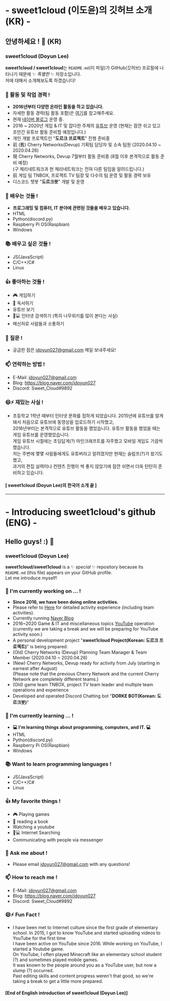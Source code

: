 # - sweet1cloud (이도윤)의 깃허브 소개 (KR) -
## 안녕하세요 ! 👋 (KR)
### sweet1cloud (Doyun Lee)

**sweet1cloud / sweet1cloud**는 `README.md`(이 파일)가 GitHub(깃허브) 프로필에 나타나기 때문에 ✨ _특별한_ ✨ 저장소입니다.</br>
저에 대해서 소개해보도록 하겠습니다!

### 🔭 활동 및 작업 경력 !
 - **2016년부터 다양한 온라인 활동을 하고 있습니다.**
 - 자세한 활동 경력(팀 활동 포함)은 [여기](https://hirool.tistory.com/44)를 참고해주세요.<br/>
 - 현재 [네이버 블로그](https://blog.naver.com/idoyun027) 운영 중.
 - 2016 ~ 2020년 게임 & IT 및 잡다한 주제의 [유튜브](https://www.youtube.com/channel/UC1v2JDiftMw7epyndnVA_Bg) 운영 (현재는 잠깐 쉬고 있고 조만간 유튜브 활동 준비할 예정입니다.)
 - 개인 개발 프로젝트인 "**도르크 프로젝트**" 진행 준비중
 - 前 (舊) Cherry Networks(Devup) 기획팀 담당자 및 소속 팀원 (2020.04.10 ~ 2020.04.26)<br/>
 - 現 Cherry Networks, Devup 7월부터 활동 준비중 (8월 이후 본격적으로 활동 준비 예정)<br/>
   (구 체리네트워크과 현 체리네트워크는 전혀 다른 팀임을 알려드립니다.)
 - 前 게임 팀 TNBOX, 프로젝트 TV 팀장 및 다수의 팀 운영 및 활동 경력 보유
 - 디스코드 챗봇 "**도르크봇**" 개발 및 운영

### 🌱 배우는 것들 !
 - **프로그래밍 및 컴퓨터, IT 분야에 관련된 것들을 배우고 있습니다.**
 - HTML
 - Python(discord.py)
 - Raspberry Pi OS(Raspbian)
 - Windows
### 📚 배우고 싶은 것들 !
 - JS(JavaScript)
 - C/C++/C#
 - Linux
### 👍 좋아하는 것들 !
 - 🎮 게임하기
 - 📖 독서하기
 - 유튜브 보기
 - 🔎💻 인터넷 검색하기 (특히 나무위키를 많이 본다는 사실)
 - 메신저로 사람들과 소통하기
### 💬 질문 !
 - 궁금한 점은 idoyun027@gmail.com 메일 보내주세요!
### 📫 연락하는 방법 !
 - E-Mail: idoyun027@gmail.com
 - Blog: https://blog.naver.com/idoyun027
 - Discord: Sweet_Cloud#9892
### 😄⚡ 재밌는 사실 !
 - 초등학교 1학년 때부터 인터넷 문화를 접하게 되었습니다. 2015년에 유튜브를 알게 돼서 처음으로 유튜브에 동영상을 업로드하기 시작했고,<br/>
   2016년부터는 본격적으로 유튜브 활동을 했었습니다. 유튜브 활동을 했었을 때는 게임 유튜브를 운영했었습니다.<br/>
   게임 유튜브 시절에는 초딩답게(?) 마인크래프트를 자주했고 모바일 게임도 가끔씩 했습니다.<br/>
   저는 주변에 몇몇 사람들에게도 유튜버라고 알려졌지만 현재는 슬럼프(?)가 왔기도 했고,<br/>
   과거의 편집 실력이나 컨텐츠 진행이 썩 좋지 않았기에 잠깐 쉬면서 더욱 탄탄히 준비하고 있습니다.
   
#### [ **sweet1cloud (Doyun Lee)의 한국어 소개 끝** ]
   
<hr/>

# - Introducing sweet1cloud's github (ENG) -
## Hello guys! :) 👋
### sweet1cloud (Doyun Lee)

**sweet1cloud/sweet1cloud** is a ✨ _special_ ✨ repository because its `README.md` (this file) appears on your GitHub profile.<br/>
Let me introduce myself!

### 🔭 I'm currently working on ... !
 - **Since 2016, we have been doing online activities.**
 - Please refer to [Here](https://hirool.tistory.com/44) for detailed activity experience (including team activities).<br/>
 - Currently running [Naver Blog](https://blog.naver.com/idoyun027)
 - 2016~2020 Game & IT and miscellaneous topics [YouTube](https://www.youtube.com/channel/UC1v2JDiftMw7epyndnVA_Bg) operation<br/>
   (currently we are taking a break and we will be preparing for YouTube activity soon.)
 - A personal development project "**sweet1cloud Project(Korean: 도르크 프로젝트)**" is being prepared.
 - (Old) Cherry Networks (Devup) Planning Team Manager & Team Member (2020.04.10 ~ 2020.04.26)<br/>
 - (New) Cherry Networks, Devup ready for activity from July (starting in earnest after August)<br/>
   (Please note that the previous Cherry Network and the current Cherry Network are completely different teams.)
 - (Old) game team TNBOX, project TV team leader and multiple team operations and experience
 - Developed and operated Discord Chatting bot "**DORKE BOT(Korean: 도르크봇)**"

### 🌱 I'm currently learning ... !
 -  **💻 I'm learning things about programming, computers, and IT. 💻** 
 - HTML
 - Python(discord.py)
 - Raspberry Pi OS(Raspbian)
 - Windows
### 📚 Want to learn programming languages !
 - JS(JavaScript)
 - C/C++/C#
 - Linux
### 👍 My favorite things !
 - 🎮 Playing games
 - 📖 reading a book
 - Watching a youtube
 - 🔎💻 Internet Searching
 - Communicating with people via messenger
### 💬 Ask me about !
 - Please email idoyun027@gmail.com with any questions!
### 📫 How to reach me !
 - E-Mail: idoyun027@gmail.com
 - Blog: https://blog.naver.com/idoyun027
 - Discord: Sweet_Cloud#9892
### 😄⚡ Fun Fact !
 - I have been met to Internet culture since the first grade of elementary school. In 2015, I got to know YouTube and started uploading videos to YouTube for the first time<br/>
   I have been active on YouTube since 2016. While working on YouTube, I started a Youtube game.<br/>
   On YouTube, I often played Minecraft like an elementary school student (?) and sometimes played mobile games.<br/>
   It was known to the people around you as a YouTube user, but now a slump (?) occurred.<br/>
   Past editing skills and content progress weren't that good, so we're taking a break to get a little more prepared.
   
#### [**End of English introduction of sweet1cloud (Doyun Lee)**]
